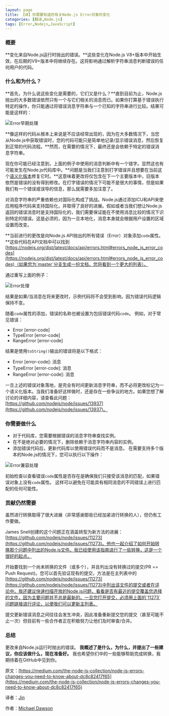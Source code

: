 ```yaml
---
layout: page
title: 【译】你需要知道的有关Node.js Error对象的变化
categories: [翻译,Node.js]
tags: [Error,Nodejs,JavaScript]
---
```


### 概要
**变化来自Node.js运行时抛出的错误。**这些变化在Node.js V8+版本中开始生效，在后期的V9+版本中将继续存在。这将影响通过解析字符串消息判断错误的任何用户的代码。

### 什么和为什么？
**首先，为什么说这些变化是需要的，它们又是什么？**直到目前为止，Node.js抛出的大多数错误依然只有一个与它们相关的消息而已。如果你打算基于错误执行特定的操作，你只能通过将错误消息字符串与一个已知的字符串进行比较。结果可能是这样的：

![Error早期处理]({{site.baseurl}}/images/2017/0824_01.png)

**像这样的代码从根本上来说是不应该经常出现的，因为在大多数情况下，当您从Node.js中获取错误时，您的代码可能只是简单地记录/显示错误消息，然后恢复到正常的代码流程。**然而，在需要的情况下，最终还是会依赖于特定的错误消息字符串。

现在你可能已经注意到，上面的例子中使用的消息判断中有一个错字。显然这也有可能发生在Node.js代码库中。**问题是当我们注意到打字错误并且想要在当前这个[语义化版本](http://semver.org/)修复它时。**这意味着更改将仅包含在下一个主要版本中，旧版本依然是错误的没有得到修改。在打字错误的情况下可能不是很大的事情，但是如果我们有一个错误或误导的信息，那么就需要多加注意了。

对消息字符串的严重依赖也对国际化构成了挑战。Node.js通过添加ICU和API来使应用程序代码来支持国际化，并取得了良好的进展。假如或者当我们想让Node.js返回的错误消息时是支持国际化的，我们需要保证能在不使用消息比较的情况下识别特定的错误。这是必须的，因为一旦本地化，消息本身就会根据用户设置的区域设置而改变。

**当前进行的更改是向Node.js API抛出的所有错误（Error）对象添加`code`属性。**这些代码在API文档中可以找到[https://nodejs.org/dist/latest/docs/api/errors.html#errors_node_js_error_codes](https://nodejs.org/dist/latest/docs/api/errors.html#errors_node_js_error_codes)（如果您为`master`分支生成一份文档，您将看到一个更大的列表）。

通过重写上面的例子：

![Error处理]({{site.baseurl}}/images/2017/0824_02.png)

结果是如果/当消息在将来更改时，示例代码将不会受到影响，因为错误代码逻辑保持不变。

随着`code`属性的添加，错误的名称也被设置为包括错误代码`code`。 例如，对于常见错误：

* Error [error-code]
* TypeError [error-code]
* RangeError [error-code]

结果是使用`toString()`输出的错误将是以下格式：

* Error [error-code]: 消息
* TypeError [error-code]: 消息
* RangeError [error-code]: 消息

一旦上述的错误对象落地，是完全有时间更新消息字符串，而不必将更改标记为一个语义化版本。当我们准备好这样做时，还是存在一些争议的地方。如果您想了解讨论的详细内容，请查看此问题：[https://github.com/nodejs/node/issues/13937](https://github.com/nodejs/node/issues/13937)。

### 你需要做什么

* 对于代码库，您需要根据错误的消息字符串查找实例。
* 在不是绝对必要的情况下，删除依赖于消息字符串内容的实例。
* 添加错误代码后，更新代码库以使用错误代码而不是消息。 在需要支持多个版本的Node.js的情况下，您可以执行以下操作：

![Error兼容处理]({{site.baseurl}}/images/2017/0824_03.png)

初始检查以查看错误`code`属性是否存在是确保我们只接受该消息的匹配，如果错误对象上没有`code`属性。 这样可以避免在可能具有相同消息的不同错误上进行匹配的任何可能性。

### 贡献仍然需要
虽然进行转换取得了很大进展（非常感谢那些已经加紧进行转换的人），但仍有工作要做。

James Snell创建的这个问题正在涵盖转型为新方法的进展：[https://github.com/nodejs/node/issues/11273](https://github.com/nodejs/node/issues/11273)。他也一起介绍了如何开始转换那个问题中列出的Node.js文件。我已经使用该指南进行了一些转换，这是一个很好的起点。

开始要找到一个尚未转换的文件（或多个），并且列出没有转换过的提交(PR == Push Request)。您可以首先验证现有的提交，方法是在主列表中的[https://github.com/nodejs/node/issues/11273](https://github.com/nodejs/node/issues/11273)中列出该文件的提交或者在评论中。我还建议快速扫描开放的Node.js问题，看看是否有最近的提交覆盖您选择的文件，因为主要问题并不总是最新的。一旦您打开提交，必须用上面的`11273`问题链接进行评论，以便我们可以更新主列表。

提交更新错误消息之间往往会发生冲突，因此准备重新提交您的提交（甚至可能不止一次）但目前有一些合作者正在积极努力让他们及时审查/合并。

### 总结
更改来自Node.js运行时抛出的错误。 **我概述了是什么，为什么，并提出了一些建议，你应该做什么，现在准备好。** 我也希望你们中的一些能够帮助完成转换，我期待着在GitHub中见到你。

原文：[https://medium.com/the-node-js-collection/node-js-errors-changes-you-need-to-know-about-dc8c82417f65](https://medium.com/the-node-js-collection/node-js-errors-changes-you-need-to-know-about-dc8c82417f65)

译者：[Jin](https://github.com/Yi-love)

作者：[Michael Dawson](https://twitter.com/mhdawson1)